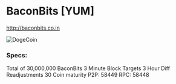 # BaconBits [YUM]
http://baconbits.co.in

![DogeCoin](http://i.imgur.com/L5bTpAn.png)

### Specs:
Total of 30,000,000 BaconBits
3 Minute Block Targets
3 Hour Diff Readjustments
30 Coin maturity
P2P: 58449
RPC: 58448